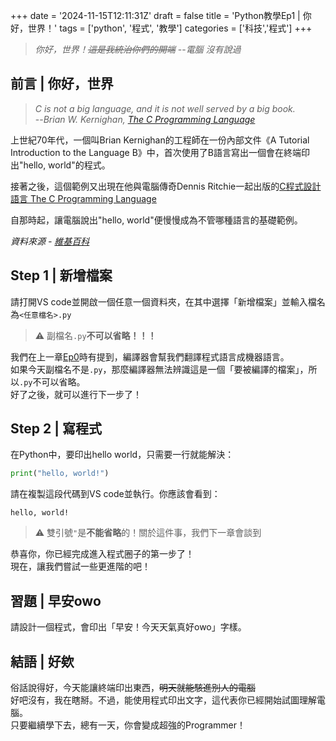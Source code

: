 +++
date = '2024-11-15T12:11:31Z'
draft = false
title = 'Python教學Ep1 | 你好，世界！'
tags = ['python', '程式', '教學']
categories = ['科技','程式']
+++

> *你好，世界！~~這是我統治你們的開端~~*
--*電腦 沒有說過*

## 前言 | 你好，世界
> *C is not a big language, and it is not well served by a big book.*  
--*Brian W. Kernighan, [The C Programming Language](https://en.m.wikipedia.org/wiki/The_C_Programming_Language)*

上世紀70年代，一個叫Brian Kernighan的工程師在一份內部文件《A Tutorial Introduction to the Language B》中，首次使用了B語言寫出一個會在終端印出"hello, world"的程式。  

接著之後，這個範例又出現在他與電腦傳奇Dennis Ritchie一起出版的[C程式設計語言 The C Programming Language](https://en.m.wikipedia.org/wiki/The_C_Programming_Language)  

自那時起，讓電腦說出"hello, world"便慢慢成為不管哪種語言的基礎範例。

*資料來源 - [維基百科](https://zh.m.wikipedia.org/zh-tw/Hello_World)*

## Step 1 | 新增檔案
請打開VS code並開啟一個任意一個資料夾，在其中選擇「新增檔案」並輸入檔名為`<任意檔名>.py`
> ⚠️ 副檔名`.py`**不可以省略！！！**

我們在上一章[Ep0](/posts/python-tutorial-0)時有提到，編譯器會幫我們翻譯程式語言成機器語言。  
如果今天副檔名不是`.py`，那麼編譯器無法辨識這是一個「要被編譯的檔案」，所以`.py`不可以省略。  
好了之後，就可以進行下一步了！  

## Step 2 | 寫程式
在Python中，要印出hello world，只需要一行就能解決：
```python
print("hello, world!")
```
請在複製這段代碼到VS code並執行。你應該會看到：
```
hello, world!
```
> ⚠️ 雙引號`"`是**不能省略**的！關於這件事，我們下一章會談到

恭喜你，你已經完成進入程式圈子的第一步了！  
現在，讓我們嘗試一些更進階的吧！  

## 習題 | 早安owo
請設計一個程式，會印出「早安！今天天氣真好owo」字樣。

## 結語 | 好欸
俗話說得好，今天能讓終端印出東西，~~明天就能駭進別人的電腦~~  
好吧沒有，我在瞎掰。不過，能使用程式印出文字，這代表你已經開始試圖理解電腦。  
只要繼續學下去，總有一天，你會變成超強的Programmer！